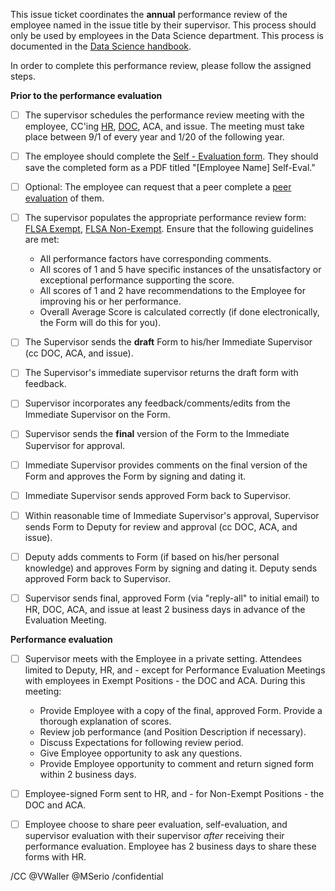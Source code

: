 
This issue ticket coordinates the **annual** performance review of the employee named in the issue title by their supervisor. This process should only be used by employees in the Data Science department. This process is documented in the [Data Science handbook](https://datascience.cookcountyassessor.com/wiki/handbook/handbook.md#performance-review).

In order to complete this performance review, please follow the assigned steps.

**Prior to the performance evaluation**
- [ ] The supervisor schedules the performance review meeting with the employee, CC'ing [HR](CCAOHR@cookcountyassessor.com), [DOC](MSerio@cookcountyassessor.com), ACA, and issue. The meeting must take place between 9/1 of every year and 1/20 of the following year.
- [ ] The employee should complete the [Self - Evaluation form](https://gitlab.com/ccao-data-science---modeling/career-development/employment/-/blob/master/forms/360%20Evaluation%20-%20Employee%20Self%20Evaluation.docx). They should save the completed form as a PDF titled "[Employee Name] Self-Eval."
- [ ] Optional: The employee can request that a peer complete a [peer evaluation](https://gitlab.com/ccao-data-science---modeling/career-development/employment/-/blob/master/forms/360%20Evaluation%20-%20Employee%20Peer%20Evaluation.docx) of them.
- [ ] The supervisor populates the appropriate performance review form: [FLSA Exempt](https://gitlab.com/ccao-data-science---modeling/career-development/employment/-/blob/master/forms/20.09.09%20Performance%20Evaluation%20Form%20FLSA%20Exempt-Fillable-ALT.pdf), [FLSA Non-Exempt](https://gitlab.com/ccao-data-science---modeling/career-development/employment/-/blob/master/forms/20.09.09%20Performance%20Evaluation%20Form%20Fillable-NONEXEMPT-ALT.pdf). Ensure that the following guidelines are met:

   * All performance factors have corresponding comments.
   * All scores of 1 and 5 have specific instances of the unsatisfactory or exceptional performance
supporting the score.
   * All scores of 1 and 2 have recommendations to the Employee for improving his or her performance.
   * Overall Average Score is calculated correctly (if done electronically, the Form will do this for you).
   
- [ ] The Supervisor sends the **draft** Form to his/her Immediate Supervisor (cc DOC, ACA, and issue).
- [ ] The Supervisor's immediate supervisor returns the draft form with feedback.
- [ ] Supervisor incorporates any feedback/comments/edits from the Immediate Supervisor on the Form. 
- [ ] Supervisor sends the **final** version of the Form to the Immediate Supervisor for approval.
- [ ] Immediate Supervisor provides comments on the final version of the Form and approves the Form by signing and dating it. 
- [ ] Immediate Supervisor sends approved Form back to Supervisor.
- [ ] Within reasonable time of Immediate Supervisor's approval, Supervisor sends Form to Deputy for review and approval (cc DOC, ACA, and issue).
- [ ] Deputy adds comments to Form (if based on his/her personal knowledge) and approves Form by signing and dating it. Deputy sends approved Form back to Supervisor.
- [ ] Supervisor sends final, approved Form (via "reply-all" to initial email) to HR, DOC, ACA, and issue at least 2 business days in advance of the Evaluation Meeting. 


**Performance evaluation**

- [ ]  Supervisor meets with the Employee in a private setting. Attendees limited to Deputy, HR, and - except for Performance Evaluation Meetings with employees in Exempt Positions - the DOC and ACA. During this meeting:
   * Provide Employee with a copy of the final, approved Form. Provide a thorough explanation of scores.
   * Review job performance (and Position Description if necessary).
   * Discuss Expectations for following review period.
   * Give Employee opportunity to ask any questions.
   * Provide Employee opportunity to comment and return signed form within 2 business days.
- [ ]  Employee-signed Form sent to HR, and - for Non-Exempt Positions - the DOC and ACA.


- [ ]  Employee choose to share peer evaluation, self-evaluation, and supervisor evaluation with their supervisor _after_ receiving their performance evaluation. Employee has 2 business days to share these forms with HR.

/CC @VWaller @MSerio 
/confidential 
